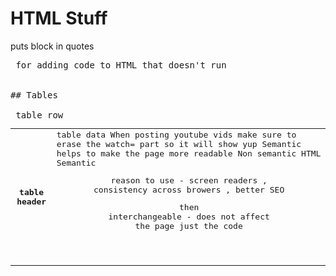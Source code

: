 # HTML Stuff

<quote> puts block in quotes 

<pre> for adding code to HTML that doesn't run


## Tables 

<table> 
<tr> table row
<th> table header 
<td> table data


When posting youtube vids make sure to erase the watch= part so it will show yup


Semantic helps to make the page more readable 

<source src is an attribute>

Non semantic HTML <div> <span> 

Semantic <header> <nav> <main> <article> <figure> <p> <section> 
reason to use - screen readers , consistency across browers , better SEO <aside> <figcaption> 

<figure> then <figcaption>

<aside> <article> interchangeable - does not affect the page just the code 